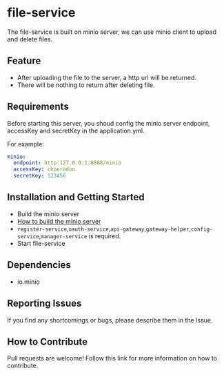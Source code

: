 # file-service

The file-service is built on minio server, we can use minio client to upload and delete files.

## Feature

- After uploading the file to the server, a http url will be returned.
- There will be nothing to return after deleting file.

## Requirements

Before starting this server, you shoud config the minio server endpoint, accessKey and secretKey in the application.yml.

For example:

```yml
minio:
  endpoint: http:127.0.0.1:8888/minio
  accessKey: choerodon
  secretKey: 123456
```

## Installation and Getting Started
 
 * Build the minio server
 * [How to build the minio server](https://github.com/minio/minio)
 * `register-service`,`oauth-service`,`api-gateway`,`gateway-helper`,`config-service`,`manager-service` is required.
 * Start file-service

## Dependencies

- io.minio

## Reporting Issues

If you find any shortcomings or bugs, please describe them in the Issue.
    
## How to Contribute

Pull requests are welcome! Follow this link for more information on how to contribute.